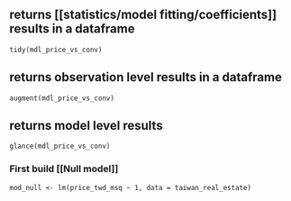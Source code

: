 ## returns [[statistics/model fitting/coefficients]] results in a dataframe
`tidy(mdl_price_vs_conv) `	
	
## returns observation level results in a dataframe
`augment(mdl_price_vs_conv)` 


## returns model level results
`glance(mdl_price_vs_conv) `

### First build [[Null model]]
```
mod_null <- lm(price_twd_msq ~ 1, data = taiwan_real_estate)
```


